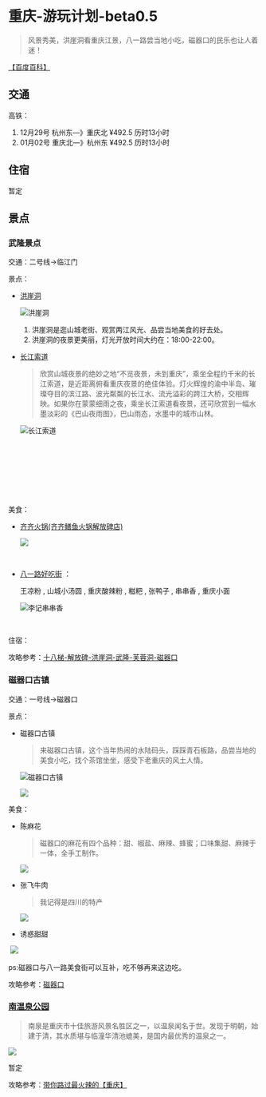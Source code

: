 # 重庆-游玩计划-beta0.5

> 风景秀美，洪崖洞看重庆江景，八一路尝当地小吃，磁器口的民乐也让人着迷！

[【百度百科】](http://baike.baidu.com/link?url=8HbzED2ZfZg62htfsLugBkuJZOgy79shgcSKLZyc-Nxl_U7V7bnfNKsx0NQyVP2yaoTgukjySgHOrTTOeSawzXZxG90pFUoig8We7PU3Ao3)

## 交通

高铁：

1. 12月29号 杭州东—》重庆北 ¥492.5 历时13小时
2. 01月02号 重庆北—》杭州东 ¥492.5 历时13小时



## 住宿

暂定

## 景点

### 武隆景点

交通：二号线->临江门

景点：

* [洪崖洞](http://you.ctrip.com/sight/chongqing158/50223.html)

  ![洪崖洞](http://dimg02.c-ctrip.com/images/fd/tg/g4/M05/C1/70/CggYHVZdxKeAZlCiAAJ0PI9yoIU350_R_1024_10000_Q90.jpg)

  1. 洪崖洞是逛山城老街、观赏两江风光、品尝当地美食的好去处。
  2. 洪崖洞的夜景更美丽，灯光开放时间大约在：18:00-22:00。

* [长江索道](http://you.ctrip.com/sight/chongqing158/109940.html)

  > 欣赏山城夜景的绝妙之地“不览夜景，未到重庆”，乘坐全程约千米的长江索道，是近距离俯看重庆夜景的绝佳体验。灯火辉煌的渝中半岛、璀璨夺目的滨江路、波光粼粼的长江水、流光溢彩的跨江大桥，交相辉映。如果你在蒙蒙细雨之夜，乘坐长江索道看夜景，还可欣赏到一幅水墨淡彩的《巴山夜雨图》，巴山雨态，水墨中的城市山林。

  ![长江索道](http://dimg01.c-ctrip.com/images/fd/tg/g4/M08/21/2A/CggYHVZoDyiARsJsAAIIBIRYKWI139_R_1024_10000_Q90.jpg)

  ​

  ​

  ​

  ​

美食：

* [齐齐火锅(齐齐鳝鱼火锅解放碑店)](http://you.ctrip.com/food/chongqing158/5415488.html) 

  ![](https://dimg07.c-ctrip.com/images/tg/481/737/939/96ac72b5e6b84c12ab19a8d5f48ca86a_R_510_300.jpg)

  ​

* [八一路好吃街](http://you.ctrip.com/food/chongqing158/4926901.html) ：

  王凉粉 , 山城小汤圆 , 重庆酸辣粉 , 糍粑 , 张鸭子 , 串串香 , 重庆小面

  ![李记串串香](http://dimg03.c-ctrip.com/images/fd/tg/g3/M07/B9/01/CggYGVZdxKiAWAWPAAITts_6cNA262_R_1024_10000_Q90.jpg)

  ​

住宿：

攻略参考：[十八梯-解放碑-洪崖洞-武隆-芙蓉洞-磁器口](http://you.ctrip.com/travels/chongqing158/2705488.html)



### 磁器口古镇



交通：一号线->磁器口

景点：

* 磁器口古镇

  > 来磁器口古镇，这个当年热闹的水陆码头，踩踩青石板路，品尝当地的美食小吃，找个茶馆坐坐，感受下老重庆的风土人情。

  ![磁器口古镇](http://dimg07.c-ctrip.com/images/fd/tg/g3/M07/18/5E/CggYGVZoDy6AHYo5AAIUjsklPuc723_R_1024_10000_Q90.jpg)

  ![](http://dimg02.c-ctrip.com/images/1002050000000sum16FEB_R_1024_10000_Q90.jpg)

美食：

* 陈麻花

  > 磁器口的麻花有四个品种：甜、椒盐、麻辣、蜂蜜；口味集甜、麻辣于一体，全手工制作。

  ![](http://dimg06.c-ctrip.com/images/100a050000000sulx3540_R_1024_10000_Q90.jpg)

* 张飞牛肉

  >我记得是四川的特产

  ![](http://dimg01.c-ctrip.com/images/1008050000000sum09BE9_R_1024_10000_Q90.jpg)

* 诱惑甜甜

​      ![](http://dimg08.c-ctrip.com/images/100b050000000ssea033E_R_1024_10000_Q90.jpg)



ps:磁器口与八一路美食街可以互补，吃不够再来这边吃。

攻略参考：[磁器口](http://you.ctrip.com/travels/chongqing158/3017153.html)

### [南温泉公园](http://map.baidu.com/detail?qt=ninf&uid=f9fd60625d991f060f0e6b57&detail=scope&from=poidetail&ugc_ver=1)

> 南泉是重庆市十佳旅游风景名胜区之一，以温泉闻名于世。发现于明朝，始建于清，其水质堪与临潼华清池媲美，是国内最优秀的温泉之一。

![](http://www.ipaow.com/up/img/20131106201618280318.jpg)

暂定



攻略参考：[带你路过最火辣的【重庆】](http://you.ctrip.com/travels/chongqing158/3222148.html)